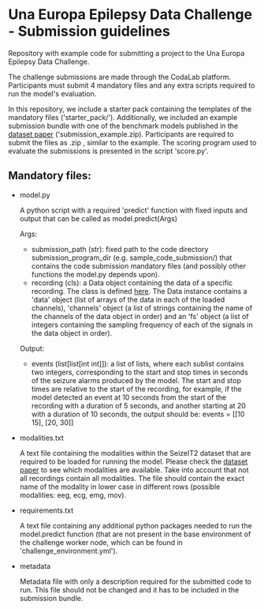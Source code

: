 # Una Europa Epilepsy Data Challenge - Submission guidelines
Repository with example code for submitting a project to the Una Europa Epilepsy Data Challenge.

The challenge submissions are made through the CodaLab platform. Participants must submit 4 mandatory files and any extra scripts required to run the model's evaluation.

In this repository, we include a starter pack containing the templates of the mandatory files ('starter_pack/'). Additionally, we included an example submission bundle with one of the benchmark models published in the [dataset paper](https://openneuro.org/datasets/ds005873/versions/1.0.0) ('submission_example.zip). Participants are required to submit the files as .zip , similar to the example. The scoring program used to evaluate the submissions is presented in the script 'score.py'.

## Mandatory files:
- model.py
  
  A python script with a required 'predict' function with fixed inputs and output that can be called as model.predict(Args)
  
  Args:
    - submission_path (str): fixed path to the code directory submission_program_dir (e.g. sample_code_submission/) that contains the code submission mandatory files (and possibly other functions the model.py depends upon).
    - recording (cls): a Data object containing the data of a specific recording. The class is defined [here](https://github.com/biomedepi/seizeit2/blob/main/classes/data.py). The Data instance contains a 'data' object (list of arrays of the data in each of the loaded channels), 'channels' object (a list of strings containing the name of the channels of the data object in order) and an 'fs' object (a list of integers containing the sampling frequency of each of the signals in the data object in order).
      
  Output:
    - events (list[list[int int]]): a list of lists, where each sublist contains two integers, corresponding to the start and stop times in seconds of the seizure alarms produced by the model. The start and stop times are relative to the start of the recording, for example, if the model detected an event at 10 seconds from the start of the recording with a duration of 5 seconds, and another starting at 20 with a duration of 10 seconds, the output should be: events = [[10 15], [20, 30]]

- modalities.txt
  
  A text file containing the modalities within the SeizeIT2 dataset that are required to be loaded for running the model. Please check the [dataset paper](https://openneuro.org/datasets/ds005873/versions/1.0.0) to see which modalities are available. Take into account that not all recordings contain all modalities. The file should contain the exact name of the modality in lower case in different rows (possible modalities: eeg, ecg, emg, mov).

- requirements.txt
  
  A text file containing any additional python packages needed to run the model.predict function (that are not present in the base environment of the challenge worker node, which can be found in 'challenge_environment.yml').

- metadata
  
  Metadata file with only a description required for the submitted code to run. This file should not be changed and it has to be included in the submission bundle.

